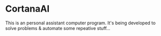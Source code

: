 # CortanaAI
This is an personal assistant computer program. It's being developed to solve problems &amp; automate some repeative stuff...

